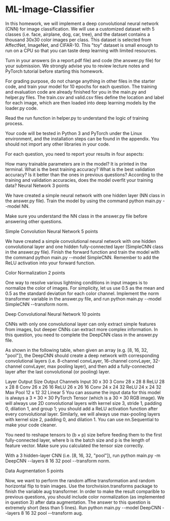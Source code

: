 # ML-Image-Classifier
In this homework, we will implement a deep convolutional neural network (CNN) for image classification. We will use a customized dataset with 5 classes (i.e. face, airplane, dog, car, tree), and the dataset contains a thousand 30x30 color images per class. This dataset is selected from AffectNet, ImageNet, and CIFAR-10. This "toy" dataset is small enough to run on a CPU so that you can taste deep learning with limited resources.



Turn in your answers (in a report.pdf file) and code (the answer.py file) for your submission. We strongly advise you to review lecture notes and PyTorch tutorial before starting this homework.

For grading purpose, do not change anything in other files in the starter code, and train your model for 10 epochs for each question. The training and evaluation code are already finished for you in the main.py and helper.py files. The train.csv and valid.csv files define the location and label for each image, which are then loaded into deep learning models by the loader.py code.

Read the run function in helper.py to understand the logic of training process.

Your code will be tested in Python 3 and PyTorch under the Linux environment, and the installation steps can be found in the appendix. You should not import any other libraries in your code.

For each question, you need to report your results in four aspects:

How many trainable parameters are in the model? It is printed in the terminal.
What is the best training accuracy?
What is the best validation accuracy? Is it better than the ones in previous questions?
According to the training and validation accuracies, does the model overfit your training data?
Neural Network
3 points

We have created a simple neural network with one hidden layer (NN class in the answer.py file). Train the model by using the command python main.py --model NN.

Make sure you understand the NN class in the answer.py file before answering other questions.

Simple Convolution Neural Network
5 points

We have created a simple convolutional neural network with one hidden convolutional layer and one hidden fully-connected layer (SimpleCNN class in the answer.py file). Finish the forward function and train the model with the command python main.py --model SimpleCNN. Remember to add the ReLU activation into your forward function.

Color Normalization
2 points

One way to resolve various lightning conditions in input images is to normalize the color of images. For simplicity, let us use 0.5 as the mean and 0.5 as the standard deviation for each color channel. Implement the norm transformer variable in the answer.py file, and run python main.py --model SimpleCNN --transform norm.

Deep Convolutional Neural Network
10 points

CNNs with only one convolutional layer can only extract simple features from images, but deeper CNNs can extract more complex information. In this question, you need to complete the DeepCNN class in the answer.py file.

As shown in the following table, when given an array (e.g. [8, 16, 32, "pool"]), the DeepCNN should create a deep network with corresponding convolutional layers (i.e. 8-channel convLayer, 16-channel convLayer, 32-channel convLayer, max pooling layer), and then add a fully-connected layer after the last convolutional (or pooling) layer.

Layer	Output Size	Output Channels
Input	30 x 30	3
Conv	28 x 28	8
ReLU	28 x 28	8
Conv	26 x 26	16
ReLU	26 x 26	16
Conv	24 x 24	32
ReLU	24 x 24	32
Max Pool	12 x 12	32
Linear	5
You can assume the input data for this model is always a 3 × 30 × 30 PyTorch Tensor (which is a 30 × 30 RGB image). We will always use 2D convolutional layers with kernel size 3, stride 1, padding 0, dilation 1, and group 1; you should add a ReLU activation function after every convolutional layer. Similarly, we will always use max-pooling layers with kernel size 2, padding 0, and dilation 1. You can use nn.Sequential to make your code cleaner.

You need to reshape tensors to (b × p) size before feeding them to the first fully-connected layer, where b is the batch size and p is the length of feature vector. Make sure you calculated the tensor size correctly.

With a 3 hidden-layer CNN (i.e. [8, 16, 32, "pool"]), run python main.py -m DeepCNN --layers 8 16 32 pool --transform norm.

Data Augmentation
5 points

Now, we want to perform the random affine transformation and random horizontal flip to train images. Use the torchvision.transforms package to finish the variable aug transformer. In order to make the result comparible to previous questions, you should include color normalization (as implemented in question 3) after data augmentation. The answer to this question is extremely short (less than 5 lines). Run python main.py --model DeepCNN --layers 8 16 32 pool --transform aug.
